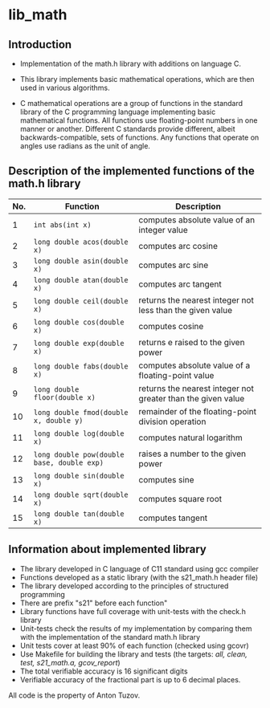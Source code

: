 # lib_math

## Introduction

- Implementation of the math.h library with additions on language C.

- This library implements basic mathematical operations, which are then used in various algorithms.

- C mathematical operations are a group of functions in the standard library of the C programming language implementing basic mathematical functions. All functions use floating-point numbers in one manner or another. Different C standards provide different, albeit backwards-compatible, sets of functions. Any functions that operate on angles use radians as the unit of angle.

## Description of the implemented functions of the math.h library

| No. | Function | Description |
| --- | -------- | ----------- |
| 1 | `int abs(int x)` | computes absolute value of an integer value |
| 2 | `long double acos(double x)` | computes arc cosine |
| 3 | `long double asin(double x)` | computes arc sine |
| 4 | `long double atan(double x)` | computes arc tangent |
| 5 | `long double ceil(double x)` | returns the nearest integer not less than the given value |
| 6 | `long double cos(double x)` | computes cosine |
| 7 | `long double exp(double x)` | returns e raised to the given power |
| 8 | `long double fabs(double x)` | computes absolute value of a floating-point value |
| 9 | `long double floor(double x)` | returns the nearest integer not greater than the given value |
| 10 | `long double fmod(double x, double y)` | remainder of the floating-point division operation |
| 11 | `long double log(double x)` | computes natural logarithm |
| 12 | `long double pow(double base, double exp)` | raises a number to the given power |
| 13 | `long double sin(double x)` | computes sine |
| 14 | `long double sqrt(double x)` | computes square root |
| 15 | `long double tan(double x)` | computes tangent | 

## Information about implemented library

- The library developed in C language of C11 standard using gcc compiler
- Functions developed as a static library (with the s21_math.h header file)
- The library developed according to the principles of structured programming
- There are prefix "s21" before each function"
- Library functions have full coverage with unit-tests with the check.h library  
- Unit-tests check the results of my implementation by comparing them with the implementation of the standard math.h library
- Unit tests cover at least 90% of each function (checked using gcovr)
-  Use Makefile for building the library and tests (the targets: _all, clean, test, s21_math.a, gcov_report_) 
- The total verifiable accuracy is 16 significant digits
- Verifiable accuracy of the fractional part is up to 6 decimal places.

All code is the property of Anton Tuzov.
